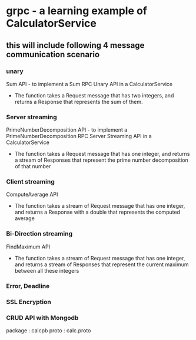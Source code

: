 # grpc - a learning example of CalculatorService

## this will include following 4 message communication scenario 
### unary
Sum API - to implement a Sum RPC Unary API in a CalculatorService
- The function takes a Request message that has two integers, and returns a Response that represents the sum of them.
### Server streaming
PrimeNumberDecomposition API - to implement a PrimeNumberDecomposition RPC Server Streaming API in a CalculatorService
- The function takes a Request message that has one integer, and returns a stream of Responses that represent the prime number decomposition of that number
### Client streaming
ComputeAverage API 
- The function takes a stream of Request message that has one integer, and returns a Response with a double that represents the computed average
### Bi-Direction streaming 
FindMaximum API 
- The function takes a stream of Request message that has one integer, and returns a stream of Responses that represent the current maximum between all these integers

### Error, Deadline

### SSL Encryption 

### CRUD API with Mongodb

package : calcpb
proto : calc.proto
 
